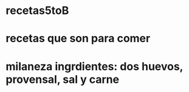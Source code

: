 # recetas5toB
# recetas que son para comer 
# milaneza ingrdientes: dos huevos, provensal, sal y carne